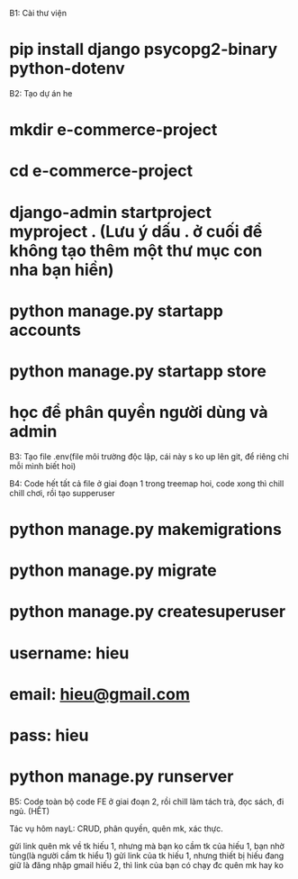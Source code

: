 B1: Cài thư viện
# pip install django psycopg2-binary python-dotenv

B2: Tạo dự án he
# mkdir e-commerce-project
# cd e-commerce-project
# django-admin startproject myproject . (Lưu ý dấu . ở cuối để không tạo thêm một thư mục con nha bạn hiền) 
# python manage.py startapp accounts
# python manage.py startapp store

# học để phân quyền người dùng và admin

B3: Tạo file .env(file môi trường độc lập, cái này s ko up lên git, để riêng chỉ mỗi mình biết hoi)

B4: Code hết tất cả file ở giai đoạn 1 trong treemap hoi, code xong thì chill chill chơi, rồi tạo supperuser
# python manage.py makemigrations
# python manage.py migrate
# python manage.py createsuperuser
# username: hieu
# email: hieu@gmail.com
# pass: hieu
# python manage.py runserver

B5: Code toàn bộ code FE ở giai đoạn 2, rồi chill làm tách trà, đọc sách, đi ngủ. (HẾT)


Tác vụ hôm nayL: CRUD, phân quyền, quên mk, xác thực.

gửi link quên mk về tk hiếu 1, nhưng mà bạn ko cầm tk của hiếu 1, bạn nhờ tùng(là người cầm tk hiểu 1) gửi link của tk hiếu 1, 
nhưng thiết bị hiếu đang giữ là đăng nhập gmail hiếu 2, thì link của bạn có chạy đc quên mk hay ko 